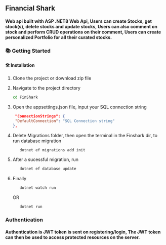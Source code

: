 ## Financial Shark

#### Web api built with ASP .NET8 Web Api, Users can create Stocks, get stock(s), delete stocks and update stocks, Users can also comment on stock and perform CRUD operations on their comment, Users can create personalized Portfolio for all their curated stocks.


### 📚 Getting Started

#### 🛠️ Installation
1. Clone the project or download zip file
2. Navigate to the project directory
   ```bash
   cd FinShark
   ```
3. Open the appsettings.json file, input your SQL connection string
   ```JSON
    "ConnectionStrings": {
    "DefaultConnection": "SQL Connection string"
   },
   ```
4. Delete Migrations folder, then open the terminal in the Finshark dir, to run database migration
   
   ``` bash
      dotnet ef migrations add init
   ```
5. After a sucessful migration, run
   ``` bash
      dotnet ef database update
   ```
6. Finally 
   ``` bash
      dotnet watch run 
   ```
   OR
   ``` bash
      dotnet run
   ```

### Authentication 
#### Authentication is JWT token is sent on registering/login, The JWT token can then be used to access protected resources on the server.
